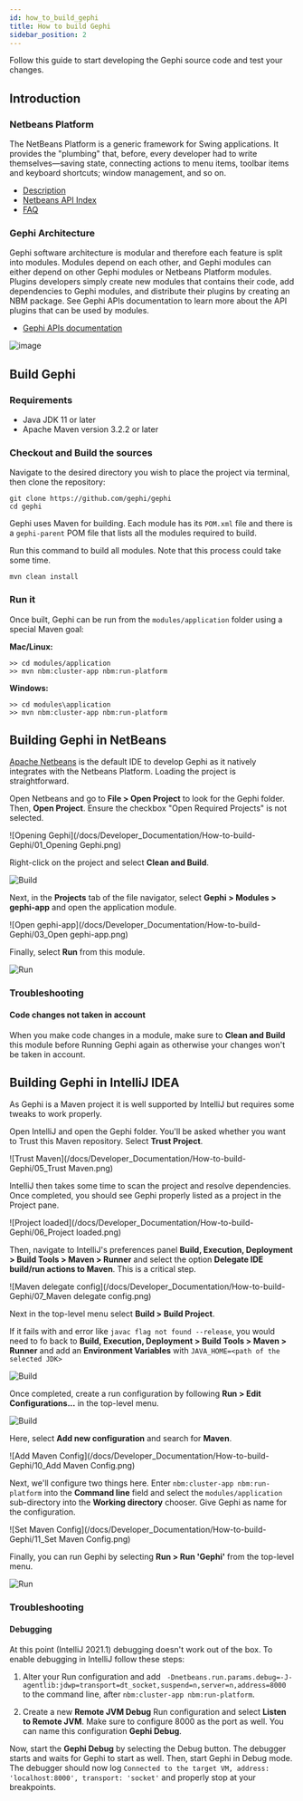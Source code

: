 ```yaml
---
id: how_to_build_gephi
title: How to build Gephi
sidebar_position: 2
---
```


Follow this guide to start developing the Gephi source code and test your changes.

## Introduction

### Netbeans Platform

The NetBeans Platform is a generic framework for Swing applications. It provides the "plumbing" that, before, every developer had to write themselves—saving state, connecting actions to menu items, toolbar items and keyboard shortcuts; window management, and so on.
* [Description](https://netbeans.apache.org/kb/docs/platform/)
* [Netbeans API Index](https://bits.netbeans.org/dev/javadoc/)
* [FAQ](https://netbeans.apache.org/wiki/DevFaqIndex.asciidoc)

### Gephi Architecture

Gephi software architecture is modular and therefore each feature is split into modules. Modules depend on each other, and Gephi modules can either depend on other Gephi modules or Netbeans Platform modules. Plugins developers simply create new modules that contains their code, add dependencies to Gephi modules, and distribute their plugins by creating an NBM package. See Gephi APIs documentation to learn more about the API plugins that can be used by modules.

* [Gephi APIs documentation](http://gephi.org/docs/api)

![image](/docs/Developer_Documentation/How-to-build-Gephi/00_image.png)

## Build Gephi

### Requirements

* Java JDK 11 or later
* Apache Maven version 3.2.2 or later

### Checkout and Build the sources

Navigate to the desired directory you wish to place the project via terminal, then clone the repository:

```
git clone https://github.com/gephi/gephi
cd gephi 
```

Gephi uses Maven for building. Each module has its `POM.xml` file and there is a `gephi-parent` POM file that lists all the modules required to build. 

Run this command to build all modules. Note that this process could take some time.

```
mvn clean install
```

### Run it

Once built, Gephi can be run from the `modules/application` folder using a special Maven goal:

**Mac/Linux:**  

```
>> cd modules/application
>> mvn nbm:cluster-app nbm:run-platform
``` 

**Windows:**  

```
>> cd modules\application
>> mvn nbm:cluster-app nbm:run-platform
``` 

## Building Gephi in NetBeans

[Apache Netbeans](https://netbeans.apache.org/) is the default IDE to develop Gephi as it natively integrates with the Netbeans Platform. Loading the project is straightforward.

Open Netbeans and go to **File > Open Project** to look for the Gephi folder. Then, **Open Project**. Ensure the checkbox "Open Required Projects" is not selected.

![Opening Gephi](/docs/Developer_Documentation/How-to-build-Gephi/01_Opening Gephi.png)

Right-click on the project and select **Clean and Build**. 

![Build](/docs/Developer_Documentation/How-to-build-Gephi/02_Build.png)

Next, in the **Projects** tab of the file navigator, select **Gephi > Modules > gephi-app** and open the application module.

![Open gephi-app](/docs/Developer_Documentation/How-to-build-Gephi/03_Open gephi-app.png)

Finally, select **Run** from this module.

![Run](/docs/Developer_Documentation/How-to-build-Gephi/04_Run.png)

### Troubleshooting

#### Code changes not taken in account

When you make code changes in a module, make sure to **Clean and Build** this module before Running Gephi again as otherwise your changes won't be taken in account.

## Building Gephi in IntelliJ IDEA

As Gephi is a Maven project it is well supported by IntelliJ but requires some tweaks to work properly.

Open IntelliJ and open the Gephi folder. You'll be asked whether you want to Trust this Maven repository. Select **Trust Project**.

![Trust Maven](/docs/Developer_Documentation/How-to-build-Gephi/05_Trust Maven.png)

IntelliJ then takes some time to scan the project and resolve dependencies. Once completed, you should see Gephi properly listed as a project in the Project pane.

![Project loaded](/docs/Developer_Documentation/How-to-build-Gephi/06_Project loaded.png)

Then, navigate to IntelliJ's preferences panel **Build, Execution, Deployment > Build Tools > Maven > Runner** and select the option **Delegate IDE build/run actions to Maven**. This is a critical step.

![Maven delegate config](/docs/Developer_Documentation/How-to-build-Gephi/07_Maven delegate config.png)

Next in the top-level menu select **Build > Build Project**.

If it fails with and error like `javac flag not found --release`, you would need to fo back to  **Build, Execution, Deployment > Build Tools > Maven > Runner** and add an **Environment Variables** with `JAVA_HOME=<path of the selected JDK>`

![Build](/docs/Developer_Documentation/How-to-build-Gephi/08_Build.png)

Once completed, create a run configuration by following **Run > Edit Configurations...** in the top-level menu.

![Build](/docs/Developer_Documentation/How-to-build-Gephi/09_Build.png)

Here, select **Add new configuration** and search for **Maven**.

![Add Maven Config](/docs/Developer_Documentation/How-to-build-Gephi/10_Add Maven Config.png)

Next, we'll configure two things here. Enter `nbm:cluster-app nbm:run-platform` into the **Command line** field and select the `modules/application` sub-directory into the **Working directory** chooser. Give Gephi as name for the configuration.

![Set Maven Config](/docs/Developer_Documentation/How-to-build-Gephi/11_Set Maven Config.png)

Finally, you can run Gephi by selecting **Run > Run 'Gephi'** from the top-level menu.

![Run](/docs/Developer_Documentation/How-to-build-Gephi/12_Run.png)

### Troubleshooting

#### Debugging

At this point (IntelliJ 2021.1) debugging doesn't work out of the box. To enable debugging in IntelliJ follow these steps:

1. Alter your Run configuration and add ` -Dnetbeans.run.params.debug=-J-agentlib:jdwp=transport=dt_socket,suspend=n,server=n,address=8000` to the command line, after `nbm:cluster-app nbm:run-platform`.

2. Create a new **Remote JVM Debug** Run configuration and select **Listen to Remote JVM**. Make sure to configure 8000 as the port as well. You can name this configuration **Gephi Debug**. 

Now, start the **Gephi Debug** by selecting the Debug button. The debugger starts and waits for Gephi to start as well. Then, start Gephi in Debug mode. The debugger should now log `Connected to the target VM, address: 'localhost:8000', transport: 'socket'` and properly stop at your breakpoints.